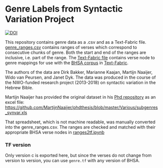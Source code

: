 # Genre Labels from Syntactic Variation Project

[![DOI](https://zenodo.org/badge/272758827.svg)](https://zenodo.org/badge/latestdoi/272758827)

This repository contains genre data as a .csv and as a Text-Fabric file. 
[genre_ranges.csv](genre_ranges.csv) contains ranges of verses which correspond to consecutive chunks of genre.
Both the start and end of the ranges are inclusive, i.e. part of the range.
The [Text-Fabric file](tf/c/genre.tf) contains verse node to genre mappings for use with
the [BHSA corpus](https://github.com/ETCBC/bhsa) in [Text-Fabric](https://github.com/annotation/text-fabric).

The authors of the data are Dirk Bakker, Marianne Kaajan, Martijn Naaijer, Wido van Peursen, and Janet Dyk. 
The data was produced in the course of the NWO-funded research project (2013-2018) on syntactic variation
in the Hebrew Bible.

Martijn Naaijer has provided the original dataset in his [Phd repository](https://github.com/MartijnNaaijer/phdthesis)
as an excel file: https://github.com/MartijnNaaijer/phdthesis/blob/master/Various/subgenres_synvar.xls

That spreadsheet, which is not machine readable, was manually converted into the genre_ranges.csv.
The ranges are checked and matched with their appropriate BHSA verse nodes in [ranges2tf.ipynb](ranges2tf.ipynb)

### TF version

Only version c is exported here, but since the verses do not change from version to version,
you can use `genre.tf` with any version of BHSA.
